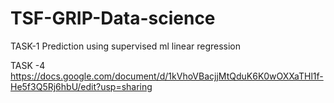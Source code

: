 # TSF-GRIP-Data-science


TASK-1
Prediction using supervised ml linear regression 



TASK -4 
https://docs.google.com/document/d/1kVhoVBacjjMtQduK6K0wOXXaTHl1f-He5f3Q5Rj6hbU/edit?usp=sharing
